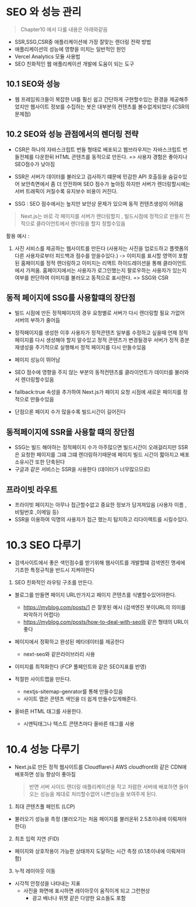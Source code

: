 # SEO 와 성능 관리

> Chapter10 에서 다룰 내용은 아래와같음

- SSR,SSG,CSR중 애플리케이션에 가장 잘맞는 렌더링 전략 방법
- 애플리케이션의 성능에 영향을 미치는 일반적인 원인
- Vercel Analytics 모듈 사용법
- SEO 친화적인 웹 애플리케이션 개발에 도움이 되는 도구

## 10.1 SEO와 성능

- 웹 프레임워크들이 복잡한 UI를 훨신 쉽고 간단하게 구현할수있는 환경을 제공해주었지만 웹사이트 정보를 수집하는 봇은 대부분의 컨텐츠를 볼수없게되었다 (CSR의 문제점)

## 10.2 SEO와 성능 관점에서의 렌더링 전략

- CSR은 하나의 자바스크립트 번들 형태로 배포되고 웹브라우저는 자바스크립트 번들전체를 다운한뒤 HTML 콘텐츠를 동적으로 만든다. => 사용자 경험은 좋아지나 SEO점수가 낮아짐

- SSR은 서버가 데이터를 불러오고 검사하기 떄문에 민감한 API 호출등을 숨길수있어 보안측면에서 좀 더 안전하며 SEO 점수가 높아짐 하지만 서버가 렌더링할시에는 서버 트래픽이 커질수록 유지보수 비용이 커진다.

- SSG : SEO 점수에서는 높지만 보안상 문제가 있으며 동적 컨텐츠생성이 어려움

> Next.js는 바로 각 페이지를 서버가 렌더링할지 , 빌드시점에 정적으로 만들지 전적으로 클라이언트에서 렌더링을 할지 정할수있음

활용 예시 :

1. 사진 서비스를 제공하는 웹사이트를 만든다 (사용자는 사진을 업로드하고 플랫폼의 다른 사용자로부터 피드백과 점수를 얻을수있다.)
   -> 이미지를 표시할 영역이 포함된 홈페이지를 정적 렌더링하고 이미지는 리액트 하이드레이션을 통해 클라이언트에서 가져옴. 홈페이지에서는 사용자가 로그인했는지 팔로우하는 사용자가 있는지 여부를 판단하여 이미지를 불러오고 동적으로 표시한다.
   => SSG와 CSR

## 동적 페이지에 SSG를 사용할떄의 장단점

- 빌드 시점에 만든 정적페이지의 경우 요청별로 서버가 다시 렌더링할 필요 가없어 서버의 부하가 줄어듬
- 정적페이지를 생성한 이후 사용자가 정적콘텐츠 일부를 수정하고 싶을때 언제 정적페이지를 다시 생성해야 할지 알수있고 정적 콘텐츠가 변경될경우 서버가 정적 증분 재생성을 주기적으로 실행해서 정적 페이지를 다시 만들수있음

- 페이지 성능이 뛰어남

- SEO 점수에 영향을 주지 않는 부분의 동적컨텐츠를 클라이언트가 데이터를 불러와서 렌더링할수있음

- fallback:true 속성을 추가하여 Next.js가 페이지 요청 시점에 새로운 페이지를 정적으로 만들수있음

- 단점으론 페이지 수가 많을수록 빌드시간이 길어진다

## 동적페이지에 SSR을 사용할 떄의 장단점

- SSG는 빌드 해야하는 정적페이지 수가 아주많으면 빌드시간이 오래걸리지만 SSR은 요청한 페이지를 그떄 그떄 렌더링하기때문에 페이지 빌드 시간이 짧아지고 배포 소유시간 또한 단축된다
- 구글과 같은 서비스는 SSR을 사용한다 (데이터가 너무많으므로)

## 프라이빗 라우트

- 프라이빗 페이지는 아무나 접근할수없고 중요한 정보가 담겨져있음 (사용자 이름 , 비밀번호 ,이메일 등)
- SSR을 이용하여 익명의 사용자가 접근 했는지 탐지하고 리다이렉트를 시킬수있다.

# 10.3 SEO 다루기

- 검색사이트에서 좋은 색인점수를 받기위해 웹사이트를 개발할떄 검색엔진 명세에 기초한 특정규칙을 반드시 지켜야한다

1. SEO 친화적인 라우팅 구조를 만든다.

- 블로그를 만들면 페이지 URL만가지고 페이지 콘텐츠를 식별할수있어야한다.

  - https://myblog.com/posts/1 은 잘못된 예시 (검색엔진 봇이URL의 의미를 파악하기 어렵다)
  - https://myblog.com/posts/how-to-deal-with-seo와 같은 형태의 URL이 좋다

- 페이지에서 정확하고 완성된 메타데이터를 제공한다

  - next-seo와 같은라이브러리 사용

- 이미지를 최적화한다 (FCP 풀페인트와 같은 SEO지표를 반영)

- 적절한 사이트맵을 만든다.

  - nextjs-sitemap-genrator를 통해 만들수있음
  - 사이트 맵은 콘텐츠 색인을 더 쉽게 만들수있게해준다.

- 올바른 HTML 태그를 사용한다.
  - 시맨틱태그나 텍스트 콘텐츠마다 올바른 태그를 사용

# 10.4 성능 다루기

- Next.js로 만든 정적 웹사이트를 Cloudflare나 AWS cloudfront와 같은 CDN에 배포하면 성능 향상이 좋아짐
  > 반면 서버 사이드 렌더링 애플리케이션을 작고 저렴한 서버에 배포하면 들어오는 성능을 제대로 처리할수없어 나쁜성능을 보여주게 된다.

1. 최대 콘텐츠풀 페인트 (LCP)

- 불러오기 성능을 측정 (불러오기는 처음 페이지를 불러온뒤 2.5초이내에 이뤄져야한다)

2. 최초 입력 지연 (FID)

- 페이지와 상호작용이 가능한 상태까지 도달하는 시간 측정 (0.1초이내에 이뤄져야함)

3. 누적 레이아웃 이동

- 시각적 안정성을 나타내는 지표
  - 사진을 화면에 표시하면 레이아웃이 움직이게 되고 그런현상
    - 광고 배너나 위젯 같은 다양한 요소들도 포함

